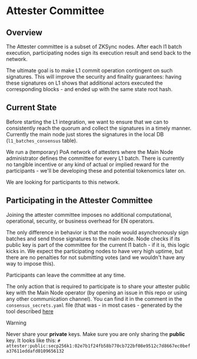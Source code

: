 # Attester Committee

## Overview

The Attester committee is a subset of ZKSync nodes. After each l1 batch execution, participating nodes sign its
execution result and send back to the network.

The ultimate goal is to make L1 commit operation contingent on such signatures. This will improve the security and
finality guarantees: having these signatures on L1 shows that additional actors executed the corresponding blocks - and
ended up with the same state root hash.

## Current State

Before starting the L1 integration, we want to ensure that we can to consistently reach the quorum and collect the
signatures in a timely manner. Currently the main node just stores the signatures in the local DB
(`l1_batches_consensus` table).

We run a (temporary) PoA network of attesters where the Main Node administrator defines the committee for every L1
batch. There is currently no tangible incentive or any kind of actual or implied reward for the participants - we'll be
developing these and potential tokenomics later on.

We are looking for participants to this network.

## Participating in the Attester Committee

Joining the attester committee imposes no additional computational, operational, security, or business overhead for EN
operators.

The only difference in behavior is that the node would asynchronously sign batches and send those signatures to the main
node. Node checks if its public key is part of the committee for the current l1 batch - if it is, this logic kicks in.
We expect the participating nodes to have very high uptime, but there are no penalties for not submitting votes (and we
wouldn't have any way to impose this).

Participants can leave the committee at any time.

The only action that is required to participate is to share your attester public key with the Main Node operator (by
opening an issue in this repo or using any other communication channel). You can find it in the comment in the
`consensus_secrets.yaml` file (that was - in most cases - generated by the tool described
[here](https://matter-labs.github.io/zksync-era/core/latest/guides/external-node/10_decentralization.html)

> [!WARNING]
>
> Never share your **private** keys. Make sure you are only sharing the **public** key. It looks like this:
> `# attester:public:secp256k1:02e7b1f24fb58b770cb722bf08e9512c7d8667ec0befa37611eddafd0109656132`
